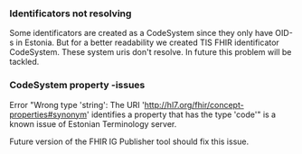 ### Identificators not resolving

Some identificators are created as a CodeSystem since they only have OID-s in Estonia. But for a better readability we created TIS FHIR identificator CodeSystem. These system uris don't resolve. In future this problem will be tackled.

### CodeSystem property -issues

Error "Wrong type 'string': The URI 'http://hl7.org/fhir/concept-properties#synonym' identifies a property that has the type 'code'" is a known issue of Estonian Terminology server. 

Future version of the FHIR IG Publisher tool should fix this issue.